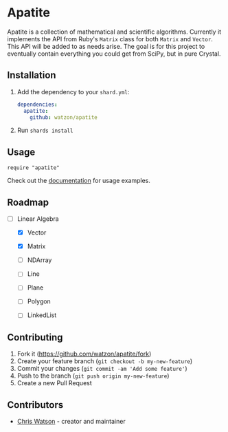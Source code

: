 # Apatite

Apatite is a collection of mathematical and scientific algorithms. Currently it implements the API from Ruby's `Matrix` class for both `Matrix` and `Vector`. This API will be added to as needs arise. The goal is for this project to eventually contain everything you could get from SciPy, but in pure Crystal.

## Installation

1. Add the dependency to your `shard.yml`:

   ```yaml
   dependencies:
     apatite:
       github: watzon/apatite
   ```

2. Run `shards install`

## Usage

```crystal
require "apatite"
```

Check out the [documentation](https://watzon.github.io/apatite/) for usage examples.

## Roadmap

- [ ] Linear Algebra
	- [x] Vector
	- [x] Matrix
	- [ ] NDArray
	- [ ] Line
	- [ ] Plane
	- [ ] Polygon
	- [ ] LinkedList
	


## Contributing

1. Fork it (<https://github.com/watzon/apatite/fork>)
2. Create your feature branch (`git checkout -b my-new-feature`)
3. Commit your changes (`git commit -am 'Add some feature'`)
4. Push to the branch (`git push origin my-new-feature`)
5. Create a new Pull Request

## Contributors

- [Chris Watson](https://github.com/watzon) - creator and maintainer